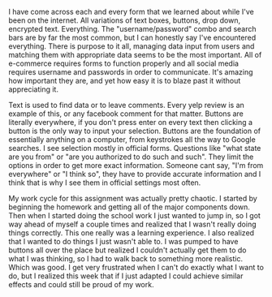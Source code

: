 I have come across each and every form that we learned about while I've been on the internet. All variations of text boxes, buttons, drop down, encrypted text. Everything. The "username/password" combo and search bars are by far the most common, but I can honestly say I've encountered everything. There is purpose to it all, managing data input from users and matching them with appropriate data seems to be the most important. All of e-commerce requires forms to function properly and all social media requires username and passwords in order to communicate. It's amazing how important they are, and yet how easy it is to blaze past it without appreciating it.

Text is used to find data or to leave comments. Every yelp review is an example of this, or any facebook comment for that matter. Buttons are literally everywhere, if you don't press enter on every text then clicking a button is the only way to input your selection. Buttons are the foundation of essentially anything on a computer, from keystrokes all the way to Google searches. I see selection mostly in official forms. Questions like "what state are you from" or "are you authorized to do such and such". They limit the options in order to get more exact information. Someone cant say, "I'm from everywhere"  or "I think so", they have to provide accurate information and I think that is why I see them in official settings most often.

My work cycle for this assignment was actually pretty chaotic. I started by beginning the homework and getting all of the major components down. Then when I started doing the school work I just wanted to jump in, so I got way ahead of myself a couple times and realized that I wasn't really doing things correctly. This one really was a learning experience. I also realized that I wanted to do things I just wasn't able to. I was pumped to have buttons all over the place but realized I couldn't actually get them to do what I was thinking, so I had to walk back to something more realistic. Which was good. I get very frustrated when I can't do exactly what I want to do, but I realized this week that if I just adapted I could achieve similar effects and could still be proud of my work.

